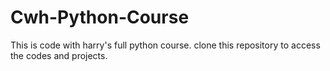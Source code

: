 # Cwh-Python-Course
This is code with harry's full python course. clone this repository to access the codes and projects.
